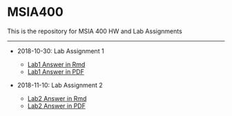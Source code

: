 # MSIA400
This is the repository for MSIA 400 HW and Lab Assignments

***
* 2018-10-30: Lab Assignment 1
  * [Lab1 Answer in Rmd](https://github.com/chuandu2/MSIA400/blob/master/Lab-Assignment-1/Lab1_SophieDU.Rmd)
  * [Lab1 Answer in PDF](https://github.com/chuandu2/MSIA400/blob/master/Lab-Assignment-1/400_Lab1_ChuanDu.pdf)

* 2018-11-10: Lab Assignment 2
  * [Lab2 Answer in Rmd](https://github.com/chuandu2/MSIA400/blob/master/Lab-Assignment-2/400_Lab2.Rmd)
  * [Lab2 Answer in PDF](https://github.com/chuandu2/MSIA400/blob/master/Lab-Assignment-2/400_Lab2_SophieDU.pdf)
